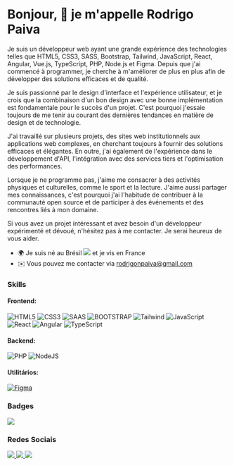 Bonjour, 👋 je m'appelle Rodrigo Paiva
==============================

Je suis un développeur web ayant une grande expérience des technologies telles que HTML5, CSS3, SASS, Bootstrap, Tailwind, JavaScript, React, Angular, Vue.js, TypeScript, PHP, Node.js et Figma. Depuis que j'ai commencé à programmer, je cherche à m'améliorer de plus en plus afin de développer des solutions efficaces et de qualité.

Je suis passionné par le design d'interface et l'expérience utilisateur, et je crois que la combinaison d'un bon design avec une bonne implémentation est fondamentale pour le succès d'un projet. C'est pourquoi j'essaie toujours de me tenir au courant des dernières tendances en matière de design et de technologie.

J'ai travaillé sur plusieurs projets, des sites web institutionnels aux applications web complexes, en cherchant toujours à fournir des solutions efficaces et élégantes. En outre, j'ai également de l'expérience dans le développement d'API, l'intégration avec des services tiers et l'optimisation des performances.

Lorsque je ne programme pas, j'aime me consacrer à des activités physiques et culturelles, comme le sport et la lecture. J'aime aussi partager mes connaissances, c'est pourquoi j'ai l'habitude de contribuer à la communauté open source et de participer à des événements et des rencontres liés à mon domaine.

Si vous avez un projet intéressant et avez besoin d'un développeur expérimenté et dévoué, n'hésitez pas à me contacter. Je serai heureux de vous aider.



* 🌍 Je suis né au Brésil  <img src="http://emojipedia.org/flag-for-brazil/" /> et je vis en France 
* ✉️ Vous pouvez me contacter via [rodrigonpaiva@gmail.com](mailto:rodrigonpaiva@gmail.com)


### Skills  

#### Frontend:
<p>
        <img src="https://img.shields.io/badge/HTML5-E34F26?style=for-the-badge&logo=html5&logoColor=white" alt="HTML5" />
        <img src="https://img.shields.io/badge/CSS3-1572B6?style=for-the-badge&logo=css3&logoColor=white" alt="CSS3" />
        <img src="https://img.shields.io/badge/Sass-CC6699?style=for-the-badge&logo=sass&logoColor=white" alt="SAAS" />
        <img src="https://img.shields.io/badge/Bootstrap-563D7C?style=for-the-badge&logo=bootstrap&logoColor=white" alt="BOOTSTRAP" />
        <img src="https://img.shields.io/badge/Tailwind_CSS-38B2AC?style=for-the-badge&logo=tailwind-css&logoColor=white" alt="Tailwind" />
        <img src="https://img.shields.io/badge/JavaScript-F7DF1E?style=for-the-badge&logo=javascript&logoColor=000000" alt="JavaScript" />
        <img src="https://img.shields.io/badge/React-20232A?style=for-the-badge&logo=react&logoColor=61DAFB" alt="React" />
        <img src="https://img.shields.io/badge/Angular-DD0031?style=for-the-badge&logo=angular&logoColor=white" alt="Angular" />
        <img src="https://img.shields.io/badge/TypeScript-007ACC?style=for-the-badge&logo=typescript&logoColor=white" alt="TypeScript" />

</p>

#### Backend:
<p>
        <img src="https://img.shields.io/badge/PHP-777BB4?style=for-the-badge&logo=php&logoColor=white" alt="PHP" />
        <img src="https://img.shields.io/badge/Node.js-339933?style=for-the-badge&logo=nodedotjs&logoColor=white" alt="NodeJS" />
</p>

#### Utilitários:
<p>
    <a href="https://www.figma.com/" target="_blank" rel="noreferrer">
        <img src="https://img.shields.io/badge/Figma-F24E1E?style=for-the-badge&logo=figma&logoColor=white" alt="Figma" />
    </a>
</p>

### Badges

<a href="http://www.github.com/rodrigonpaiva">
    <img src="https://github-readme-streak-stats.herokuapp.com/?user=hiperesp&stroke=ffffff&background=1c1917&ring=ec4899&fire=ec4899&currStreakNum=ffffff&currStreakLabel=ec4899&sideNums=ffffff&sideLabels=ffffff&dates=ffffff&hide_border=true" />
</a>

### Redes Sociais
<p>
    <a href="https://www.github.com/rodrigonpaiva" target="_blank" rel="noreferrer">
        <img src="https://img.shields.io/badge/GitHub-100000?style=for-the-badge&logo=github&logoColor=white"/>
    </a>
    <a href="http://www.instagram.com/hiperesp.png" target="_blank" rel="noreferrer">
        <img src="https://img.shields.io/badge/Instagram-E4405F?style=for-the-badge&logo=instagram&logoColor=white" />
    </a>
    <a href="https://www.linkedin.com/in/hiperesp" target="_blank" rel="noreferrer">
        <img src="https://img.shields.io/badge/LinkedIn-0077B5?style=for-the-badge&logo=linkedin&logoColor=white" />
    </a>
</p>
